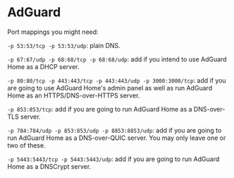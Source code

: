 # AdGuard

 Port mappings you might need:

 `-p 53:53/tcp -p 53:53/udp`: plain DNS.

 `-p 67:67/udp -p 68:68/tcp -p 68:68/udp`: add if you intend to use AdGuard Home as a DHCP server.

 `-p 80:80/tcp -p 443:443/tcp -p 443:443/udp -p 3000:3000/tcp`: add if you are going to use AdGuard Home's admin panel as well as run AdGuard Home as an HTTPS/DNS-over-HTTPS server.

 `-p 853:853/tcp`: add if you are going to run AdGuard Home as a DNS-over-TLS server.

 `-p 784:784/udp -p 853:853/udp -p 8853:8853/udp`: add if you are going to run AdGuard Home as a DNS-over-QUIC server. You may only leave one or two of these.

 `-p 5443:5443/tcp -p 5443:5443/udp`: add if you are going to run AdGuard Home as a DNSCrypt server.
